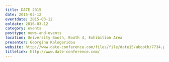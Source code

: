 ```yaml
---
title: DATE 2015
date: 2015-03-12
eventdate: 2015-03-12
eoldate: 2016-03-12
category: events
posttype: news-and-events
location: University Booth, Booth 4, Exhibition Area
presenter: Georgina Kalogeridou
website: http://www.date-conference.com/files/file/date15/ubooth/7734.pdf
titlelink: http://www.date-conference.com/
---
```

